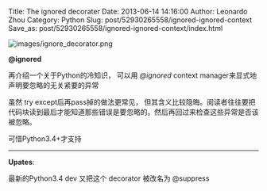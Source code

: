 Title: The ignored decorater
Date: 2013-06-14 14:16:00
Author: Leonardo Zhou
Category: Python
Slug: post/52930265558/ignored-ignored-context
Save_as: post/52930265558/ignored-ignored-context/index.html


![images/ignore_decorator.png][]

**@ignored**

再介绍一个关于Python的冷知识， 可以用 *@ignored* context manager来显式地声明要忽略的无关紧要的异常

虽然 try except后再pass掉的做法更常见，
但其含义比较隐晦。阅读者往往要把代码块读到最后才能知道那些错误是要忽略的。然后再回过来检查这些异常是否该被忽略。

可惜Python3.4+才支持

-----------------------------------
**Upates**:

最新的Python3.4 dev 又把这个 decorator 被改名为 @suppress

  [images/ignore_decorator.png]: http://ww3.sinaimg.cn/large/6c3391c1gw1eee6peof5tj20e80e83z5.jpg